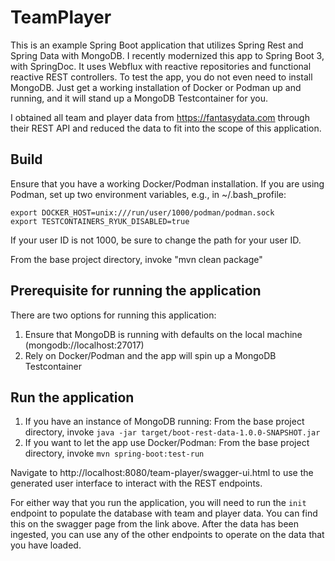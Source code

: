 # TeamPlayer
This is an example Spring Boot application that utilizes Spring Rest and Spring Data with MongoDB.
I recently modernized this app to Spring Boot 3, with SpringDoc.  It uses Webflux with reactive repositories
and functional reactive REST controllers.  To test the app, you do not even need to install MongoDB.
Just get a working installation of Docker or Podman up and running, and it will stand up a MongoDB
Testcontainer for you.

I obtained all team and player data from https://fantasydata.com through their REST API and reduced the data
to fit into the scope of this application.

## Build
Ensure that you have a working Docker/Podman installation.  If you are using Podman, set up two environment
variables, e.g., in ~/.bash_profile:

    export DOCKER_HOST=unix:///run/user/1000/podman/podman.sock
    export TESTCONTAINERS_RYUK_DISABLED=true

If your user ID is not 1000, be sure to change the path for your user ID.

From the base project directory, invoke "mvn clean package"

## Prerequisite for running the application
There are two options for running this application:
 1. Ensure that MongoDB is running with defaults on the local machine (mongodb://localhost:27017)
 2. Rely on Docker/Podman and the app will spin up a MongoDB Testcontainer


## Run the application
1. If you have an instance of MongoDB running:
   From the base project directory, invoke `java -jar target/boot-rest-data-1.0.0-SNAPSHOT.jar`
2. If you want to let the app use Docker/Podman:
   From the base project directory, invoke `mvn spring-boot:test-run`

Navigate to http://localhost:8080/team-player/swagger-ui.html to use the generated user interface to interact with the REST
endpoints.

For either way that you run the application, you will need to run the `init` endpoint to populate
the database with team and player data.  You can find this on the swagger page from the link above.
After the data has been ingested, you can use any of the other endpoints to operate on the data
that you have loaded.
